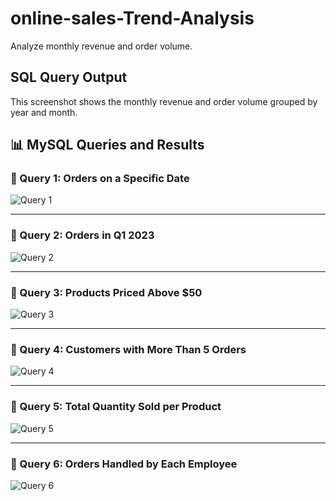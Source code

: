 # online-sales-Trend-Analysis
Analyze monthly revenue and order volume.
## SQL Query Output

This screenshot shows the monthly revenue and order volume grouped by year and month.

## 📊 MySQL Queries and Results

### 🔹 Query 1: Orders on a Specific Date
![Query 1]([mysql_screenshots/query1.png](https://github.com/Venkykatariki/online-sales-Trend-Analysis/blob/main/query1.png))

---

### 🔹 Query 2: Orders in Q1 2023
![Query 2]([mysql_screenshots/query2.png](https://github.com/Venkykatariki/online-sales-Trend-Analysis/blob/main/query1.png))

---

### 🔹 Query 3: Products Priced Above $50
![Query 3]([mysql_screenshots/query3.png](https://github.com/Venkykatariki/online-sales-Trend-Analysis/blob/main/query3.png))

---

### 🔹 Query 4: Customers with More Than 5 Orders
![Query 4]([mysql_screenshots/query4.png](https://github.com/Venkykatariki/online-sales-Trend-Analysis/blob/main/query4.png))

---

### 🔹 Query 5: Total Quantity Sold per Product
![Query 5]([mysql_screenshots/query5.png](https://github.com/Venkykatariki/online-sales-Trend-Analysis/blob/main/query5.png))

---

### 🔹 Query 6: Orders Handled by Each Employee
![Query 6]([mysql_screenshots/query6.png](https://github.com/Venkykatariki/online-sales-Trend-Analysis/blob/main/query6.png))
